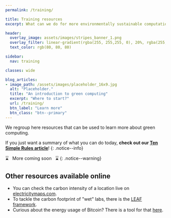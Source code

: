 ```yaml
---
permalink: /training/

title: Training resources
excerpt: What can we do for more environmentally sustainable computational science?

header:
  overlay_image: assets/images/stripes_banner_1.png
  overlay_filter: linear-gradient(rgba(255, 255,255, 0), 20%, rgba(255, 255, 255, 1))
  text_color: rgb(80, 80, 80)

sidebar:
  nav: training

classes: wide

blog_articles:
- image_path: /assets/images/placeholder_16x9.jpg
  alt: "Placeholder."
  title: "An introduction to green computing"
  excerpt: "Where to start?"
  url: /training/
  btn_label: "Learn more"
  btn_class: "btn--primary"
---
```


We regroup here resources that can be used to learn more about green computing.

If you just want a summary of what you can do today, __check out our [Ten Simple Rules article](https://journals.plos.org/ploscompbiol/article?id=10.1371/journal.pcbi.1009324)__!
{: .notice--info}

<!-- # Tutorials

{% include feature_row id="blog_articles" type="left"  %} -->

:hourglass: &nbsp; More coming soon &nbsp; :hourglass:
{: .notice--warning}

## Other resources available online

- You can check the carbon intensity of a location live on [electricitymaps.com](https://app.electricitymaps.com/map).
- To tackle the carbon footprint of "wet" labs, there is the [LEAF framework](https://www.ucl.ac.uk/sustainable/leaf/take-part-leaf).
- Curious about the energy usage of Bitcoin? There is a tool for that [here](https://ccaf.io/cbeci/index).
